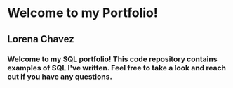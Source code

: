 # Welcome to my Portfolio!
## Lorena Chavez

### Welcome to my SQL portfolio! This code repository contains examples of SQL I've written. Feel free to take a look and reach out if you have any questions.
